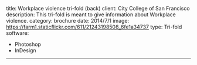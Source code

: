 title: Workplace violence tri-fold (back)
client: City College of San Francisco
description: This tri-fold is meant to give information about Workplace violence.
category: brochure
date: 2014/7/1
image: https://farm1.staticflickr.com/611/21243198508_6fe1a34737
type: Tri-fold
software:
- Photoshop
- InDesign
---